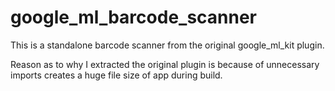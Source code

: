 # google_ml_barcode_scanner

This is a standalone barcode scanner from the original google_ml_kit plugin.

Reason as to why I extracted the original plugin is because of unnecessary imports creates a huge file size of app during build.

